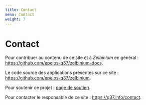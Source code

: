 ```yaml
---
title: Contact
menu: Contact
weight: 7
---
```


# Contact

Pour contribuer au contenu de ce site et à *Zelbinium* en général : <https://github.com/epeios-q37/zelbinium-docs>.

Le code source des applications présentes sur ce site : <https://github.com/epeios-q37/zelbinium>.

Pour soutenir ce projet : [page de soutien](../support). 

Pour contacter le responsable de ce site : <https://q37.info/contact>.